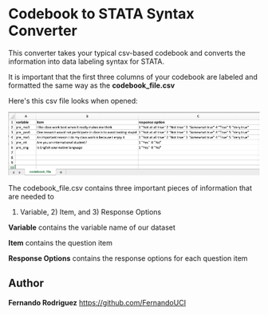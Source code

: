 # Codebook to STATA Syntax Converter

This converter takes your typical csv-based codebook and converts the information into data labeling syntax for STATA. 

It is important that the first three columns of your codebook are labeled and formatted the same way as the <b>codebook_file.csv</b>

Here's this csv file looks when opened:

![alt text](https://github.com/FernandoUCI/Codebook-to-STATA-Syntax-Converter/blob/master/codebook_screenshot.png)

The codebook_file.csv contains three important pieces of information that are needed to 
1) Variable, 2) Item, and 3) Response Options

<b>Variable</b> contains the variable name of our dataset

<b>Item</b> contains the question item

<b>Response Options</b> contains the response options for each question item


## Author

**Fernando Rodriguez** https://github.com/FernandoUCI


